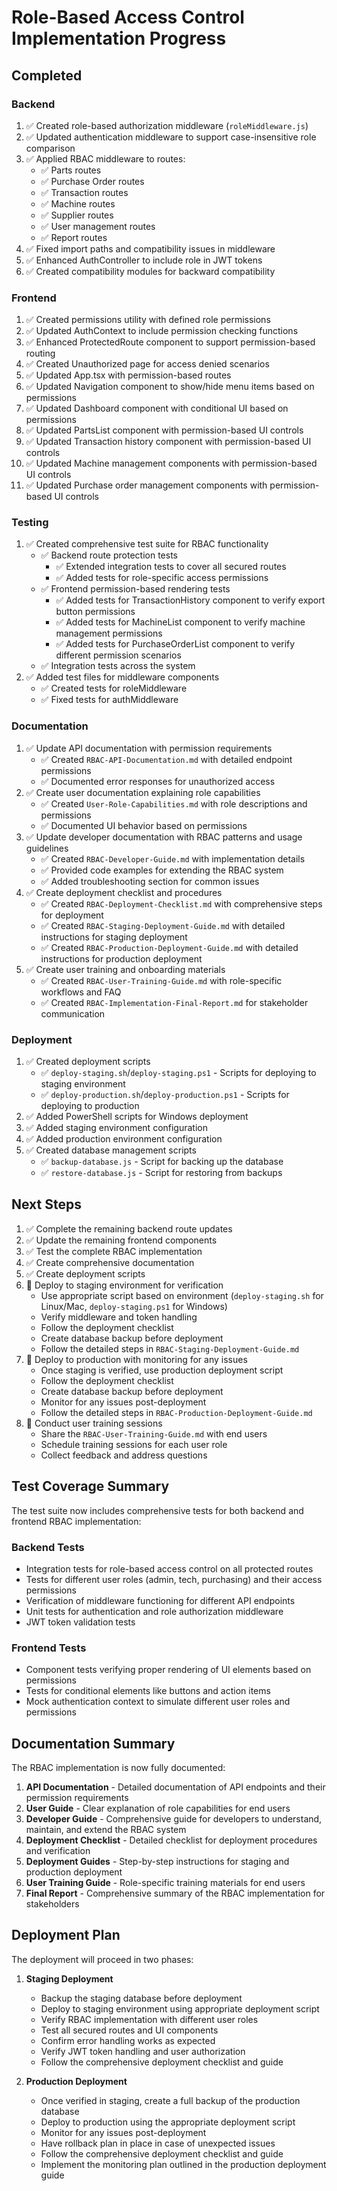# Role-Based Access Control Implementation Progress

## Completed

### Backend
1. ✅ Created role-based authorization middleware (`roleMiddleware.js`)
2. ✅ Updated authentication middleware to support case-insensitive role comparison
3. ✅ Applied RBAC middleware to routes:
   - ✅ Parts routes
   - ✅ Purchase Order routes
   - ✅ Transaction routes
   - ✅ Machine routes
   - ✅ Supplier routes
   - ✅ User management routes
   - ✅ Report routes
4. ✅ Fixed import paths and compatibility issues in middleware
5. ✅ Enhanced AuthController to include role in JWT tokens
6. ✅ Created compatibility modules for backward compatibility

### Frontend
1. ✅ Created permissions utility with defined role permissions
2. ✅ Updated AuthContext to include permission checking functions
3. ✅ Enhanced ProtectedRoute component to support permission-based routing
4. ✅ Created Unauthorized page for access denied scenarios
5. ✅ Updated App.tsx with permission-based routes
6. ✅ Updated Navigation component to show/hide menu items based on permissions
7. ✅ Updated Dashboard component with conditional UI based on permissions
8. ✅ Updated PartsList component with permission-based UI controls
9. ✅ Updated Transaction history component with permission-based UI controls
10. ✅ Updated Machine management components with permission-based UI controls
11. ✅ Updated Purchase order management components with permission-based UI controls

### Testing
1. ✅ Created comprehensive test suite for RBAC functionality
   - ✅ Backend route protection tests
     - ✅ Extended integration tests to cover all secured routes
     - ✅ Added tests for role-specific access permissions
   - ✅ Frontend permission-based rendering tests
     - ✅ Added tests for TransactionHistory component to verify export button permissions
     - ✅ Added tests for MachineList component to verify machine management permissions
     - ✅ Added tests for PurchaseOrderList component to verify different permission scenarios
   - ✅ Integration tests across the system
2. ✅ Added test files for middleware components
   - ✅ Created tests for roleMiddleware
   - ✅ Fixed tests for authMiddleware

### Documentation
1. ✅ Update API documentation with permission requirements
   - ✅ Created `RBAC-API-Documentation.md` with detailed endpoint permissions
   - ✅ Documented error responses for unauthorized access
2. ✅ Create user documentation explaining role capabilities
   - ✅ Created `User-Role-Capabilities.md` with role descriptions and permissions
   - ✅ Documented UI behavior based on permissions
3. ✅ Update developer documentation with RBAC patterns and usage guidelines
   - ✅ Created `RBAC-Developer-Guide.md` with implementation details
   - ✅ Provided code examples for extending the RBAC system
   - ✅ Added troubleshooting section for common issues
4. ✅ Create deployment checklist and procedures
   - ✅ Created `RBAC-Deployment-Checklist.md` with comprehensive steps for deployment
   - ✅ Created `RBAC-Staging-Deployment-Guide.md` with detailed instructions for staging deployment
   - ✅ Created `RBAC-Production-Deployment-Guide.md` with detailed instructions for production deployment
5. ✅ Create user training and onboarding materials
   - ✅ Created `RBAC-User-Training-Guide.md` with role-specific workflows and FAQ
   - ✅ Created `RBAC-Implementation-Final-Report.md` for stakeholder communication

### Deployment
1. ✅ Created deployment scripts
   - ✅ `deploy-staging.sh`/`deploy-staging.ps1` - Scripts for deploying to staging environment
   - ✅ `deploy-production.sh`/`deploy-production.ps1` - Scripts for deploying to production
2. ✅ Added PowerShell scripts for Windows deployment
3. ✅ Added staging environment configuration
4. ✅ Added production environment configuration
5. ✅ Created database management scripts
   - ✅ `backup-database.js` - Script for backing up the database
   - ✅ `restore-database.js` - Script for restoring from backups

## Next Steps
1. ✅ Complete the remaining backend route updates
2. ✅ Update the remaining frontend components
3. ✅ Test the complete RBAC implementation
4. ✅ Create comprehensive documentation
5. ✅ Create deployment scripts
6. 🔲 Deploy to staging environment for verification
   - Use appropriate script based on environment (`deploy-staging.sh` for Linux/Mac, `deploy-staging.ps1` for Windows)
   - Verify middleware and token handling
   - Follow the deployment checklist
   - Create database backup before deployment
   - Follow the detailed steps in `RBAC-Staging-Deployment-Guide.md`
7. 🔲 Deploy to production with monitoring for any issues
   - Once staging is verified, use production deployment script
   - Follow the deployment checklist
   - Create database backup before deployment
   - Monitor for any issues post-deployment
   - Follow the detailed steps in `RBAC-Production-Deployment-Guide.md`
8. 🔲 Conduct user training sessions
   - Share the `RBAC-User-Training-Guide.md` with end users
   - Schedule training sessions for each user role
   - Collect feedback and address questions

## Test Coverage Summary
The test suite now includes comprehensive tests for both backend and frontend RBAC implementation:

### Backend Tests
- Integration tests for role-based access control on all protected routes
- Tests for different user roles (admin, tech, purchasing) and their access permissions
- Verification of middleware functioning for different API endpoints
- Unit tests for authentication and role authorization middleware
- JWT token validation tests

### Frontend Tests
- Component tests verifying proper rendering of UI elements based on permissions
- Tests for conditional elements like buttons and action items
- Mock authentication context to simulate different user roles and permissions

## Documentation Summary
The RBAC implementation is now fully documented:

1. **API Documentation** - Detailed documentation of API endpoints and their permission requirements
2. **User Guide** - Clear explanation of role capabilities for end users
3. **Developer Guide** - Comprehensive guide for developers to understand, maintain, and extend the RBAC system
4. **Deployment Checklist** - Detailed checklist for deployment procedures and verification
5. **Deployment Guides** - Step-by-step instructions for staging and production deployment
6. **User Training Guide** - Role-specific training materials for end users
7. **Final Report** - Comprehensive summary of the RBAC implementation for stakeholders

## Deployment Plan
The deployment will proceed in two phases:

1. **Staging Deployment**
   - Backup the staging database before deployment
   - Deploy to staging environment using appropriate deployment script
   - Verify RBAC implementation with different user roles
   - Test all secured routes and UI components
   - Confirm error handling works as expected
   - Verify JWT token handling and user authorization
   - Follow the comprehensive deployment checklist and guide

2. **Production Deployment**
   - Once verified in staging, create a full backup of the production database
   - Deploy to production using the appropriate deployment script 
   - Monitor for any issues post-deployment
   - Have rollback plan in place in case of unexpected issues
   - Follow the comprehensive deployment checklist and guide
   - Implement the monitoring plan outlined in the production deployment guide 